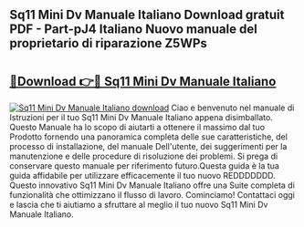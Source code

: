 ## Sq11 Mini Dv Manuale Italiano Download gratuit PDF - Part-pJ4 Italiano Nuovo manuale del proprietario di riparazione Z5WPs

# <h2><a href="http://df9k61l.blite.top/?on=Sq11+Mini+Dv+Manuale+Italiano">🔗Download 👉🔴 Sq11 Mini Dv Manuale Italiano</a></h2>

[![Sq11 Mini Dv Manuale Italiano download](https://i.imgur.com/lujVjoI.png)](http://df9k61l.blite.top/?on=Sq11+Mini+Dv+Manuale+Italiano)
Ciao e benvenuto nel manuale di Istruzioni per il tuo Sq11 Mini Dv Manuale Italiano appena disimballato. Questo Manuale ha lo scopo di aiutarti a ottenere il massimo dal tuo Prodotto fornendo una panoramica completa delle sue caratteristiche, del processo di installazione, del manuale Dell'utente, dei suggerimenti per la manutenzione e delle procedure di risoluzione dei problemi. Si prega di conservare questo manuale per riferimento futuro.Questa guida è la tua guida affidabile per utilizzare efficacemente il tuo nuovo REDDDDDDD. Questo innovativo Sq11 Mini Dv Manuale Italiano offre una Suite completa di funzionalità che ottimizzano il flusso di lavoro. Cominciamo! Contattaci oggi e lascia che ti aiutiamo a sfruttare al meglio il tuo nuovo Sq11 Mini Dv Manuale Italiano.
